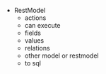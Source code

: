 * RestModel
  * actions
   * can execute
  * fields
   * values
  * relations
   * other model or restmodel
  * to sql
